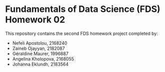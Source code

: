 # Fundamentals of Data Science (FDS) Homework 02
This repository contains the second FDS homework project completed by:
-  Nefeli Apostolou, 2168240
- Zaineb Ojayyan, 2182087
- Géraldine Maurer, 1996887
- Angelina Kholopova, 2168055
- Johanna Eklundh, 2183564
